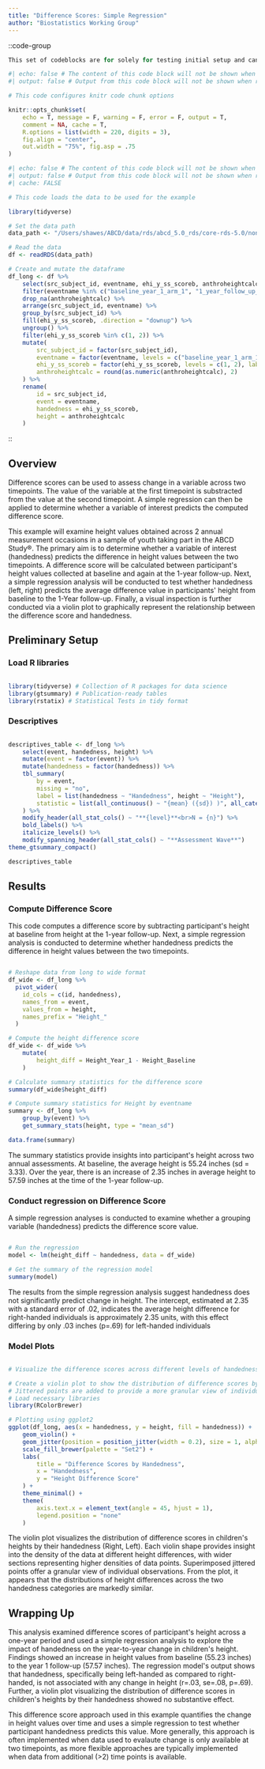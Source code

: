 ```yaml
---
title: "Difference Scores: Simple Regression"
author: "Biostatistics Working Group"
---
```


::code-group

```r [setUp.r]
This set of codeblocks are for solely for testing initial setup and can be ignored at present 
```

```r  [knitR.r]
#| echo: false # The content of this code block will not be shown when rendered
#| output: false # Output from this code block will not be shown when rendered

# This code configures knitr code chunk options

knitr::opts_chunk$set(
    echo = T, message = F, warning = F, error = F, output = T,
    comment = NA, cache = T,
    R.options = list(width = 220, digits = 3),
    fig.align = "center",
    out.width = "75%", fig.asp = .75
)
```

```r  [loadData.r]
#| echo: false # The content of this code block will not be shown when rendered
#| output: false # Output from this code block will not be shown when rendered
#| cache: FALSE

# This code loads the data to be used for the example

library(tidyverse)

# Set the data path
data_path <- "/Users/shawes/ABCD/data/rds/abcd_5.0_rds/core-rds-5.0/non-imaging_excluding_nt_5.0.rds"

# Read the data
df <- readRDS(data_path)

# Create and mutate the dataframe
df_long <- df %>%
    select(src_subject_id, eventname, ehi_y_ss_scoreb, anthroheightcalc) %>%
    filter(eventname %in% c("baseline_year_1_arm_1", "1_year_follow_up_y_arm_1")) %>%
    drop_na(anthroheightcalc) %>%
    arrange(src_subject_id, eventname) %>%
    group_by(src_subject_id) %>%
    fill(ehi_y_ss_scoreb, .direction = "downup") %>%
    ungroup() %>%
    filter(ehi_y_ss_scoreb %in% c(1, 2)) %>%
    mutate(
        src_subject_id = factor(src_subject_id),
        eventname = factor(eventname, levels = c("baseline_year_1_arm_1", "1_year_follow_up_y_arm_1"), labels = c("Baseline", "Year_1")),
        ehi_y_ss_scoreb = factor(ehi_y_ss_scoreb, levels = c(1, 2), labels = c("Right", "Left")),
        anthroheightcalc = round(as.numeric(anthroheightcalc), 2)
    ) %>%
    rename(
        id = src_subject_id,
        event = eventname,
        handedness = ehi_y_ss_scoreb,
        height = anthroheightcalc
    )

```
::

## Overview
Difference scores can be used to assess change in a variable across two timepoints. The value of the variable at the first timepoint is substracted from the value at the second timepoint. A simple regression can then be applied to determine whether a variable of interest predicts the computed difference score.

This example will examine height values obtained across 2 annual measurement occasions in a sample of youth taking part in the ABCD Study®. The primary aim is to determine whether a variable of interest (handedness) predicts the difference in height values between the two timepoints. A difference score will be calculated between participant's height values collected at baseline and again at the 1-year follow-up. Next, a simple regression analysis will be conducted to test whether handedness (left, right) predicts the average difference value in participants' height from baseline to the 1-Year follow-up. Finally, a visual inspection is further conducted via a violin plot to graphically represent the relationship between the difference score and handedness.

## Preliminary Setup
### Load R libraries
```r  [codeBlock.r]

library(tidyverse) # Collection of R packages for data science
library(gtsummary) # Publication-ready tables
library(rstatix) # Statistical Tests in tidy format

```

### Descriptives
```r  [codeBlock.r]

descriptives_table <- df_long %>%
    select(event, handedness, height) %>%
    mutate(event = factor(event)) %>%
    mutate(handedness = factor(handedness)) %>%
    tbl_summary(
        by = event,
        missing = "no",
        label = list(handedness ~ "Handedness", height ~ "Height"),
        statistic = list(all_continuous() ~ "{mean} ({sd}) )", all_categorical() ~ "{p}%"),
    ) %>%
    modify_header(all_stat_cols() ~ "**{level}**<br>N = {n}") %>%
    bold_labels() %>%
    italicize_levels() %>%
    modify_spanning_header(all_stat_cols() ~ "**Assessment Wave**")
theme_gtsummary_compact()

descriptives_table

```

## Results
### Compute Difference Score
This code computes a difference score by subtracting participant's height at baseline from height at the 1-year follow-up. Next, a simple regression analysis is conducted to determine whether handedness predicts the difference in height values between the two timepoints.

```r  [codeBlock.r]

# Reshape data from long to wide format
df_wide <- df_long %>%
  pivot_wider(
    id_cols = c(id, handedness),
    names_from = event,
    values_from = height,
    names_prefix = "Height_"
  )

# Compute the height difference score
df_wide <- df_wide %>%
    mutate(
        height_diff = Height_Year_1 - Height_Baseline
    )

# Calculate summary statistics for the difference score
summary(df_wide$height_diff)

# Compute summary statistics for Height by eventname
summary <- df_long %>%
    group_by(event) %>%
    get_summary_stats(height, type = "mean_sd")

data.frame(summary)

```
The summary statistics provide insights into participant's height across two annual assessments. At baseline, the average height is 55.24 inches (sd = 3.33). Over the year, there is an increase of 2.35 inches in average height to 57.59 inches at the time of the 1-year follow-up.

### Conduct regression on Difference Score
A simple regression analyses is conducted to examine whether a grouping variable (handedness) predicts the difference score value.
```r  [codeBlock.r]

# Run the regression
model <- lm(height_diff ~ handedness, data = df_wide)

# Get the summary of the regression model
summary(model)

```

The results from the simple regression analysis suggest handedness does not significantly predict change in height. The intercept, estimated at 2.35 with a standard error of .02, indicates the average height difference for right-handed individuals is approximately 2.35 units, with this effect differing by only .03 inches (p=.69) for left-handed individuals

### Model Plots
```r  [codeBlock.r]

# Visualize the difference scores across different levels of handedness

# Create a violin plot to show the distribution of difference scores by sex
# Jittered points are added to provide a more granular view of individual observations
# Load necessary libraries
library(RColorBrewer)

# Plotting using ggplot2
ggplot(df_long, aes(x = handedness, y = height, fill = handedness)) +
    geom_violin() +
    geom_jitter(position = position_jitter(width = 0.2), size = 1, alpha = 0.5) +
    scale_fill_brewer(palette = "Set2") +
    labs(
        title = "Difference Scores by Handedness",
        x = "Handedness",
        y = "Height Difference Score"
    ) +
    theme_minimal() +
    theme(
        axis.text.x = element_text(angle = 45, hjust = 1),
        legend.position = "none"
    )

```

The violin plot visualizes the distribution of difference scores in children's heights by their handedness (Right, Left). Each violin shape provides insight into the density of the data at different height differences, with wider sections representing higher densities of data points. Superimposed jittered points offer a granular view of individual observations. From the plot, it appears that the distributions of height differences across the two handedness categories are markedly similar.

## Wrapping Up
This analysis examined difference scores of participant's height across a one-year period and used a simple regression analysis to explore the impact of handedness on the year-to-year change in children's height. Findings showed an increase in height values from baseline (55.23 inches) to the year 1 follow-up (57.57 inches). The regression model's output shows that handedness, specifically being left-handed as compared to right-handed, is not associated with any change in height (r=.03, se=.08, p=.69). Further, a violin plot visualizing the distribution of difference scores in children's heights by their handedness showed no substantive effect. 

This difference score approach used in this example quantifies the change in height values over time and uses a simple regression to test whether participant handedness predicts this value. More generally, this approach is often implemented when data used to evalaute change is only available at two timepoints, as more flexible approaches are typically implemented when data from additional (>2) time points is available.
